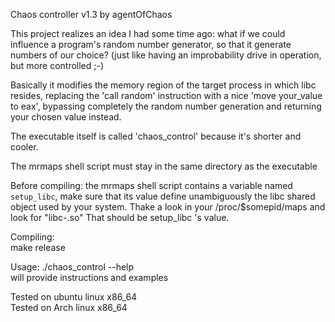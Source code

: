 Chaos controller v1.3 by agentOfChaos<br>

This project realizes an idea I had some time ago:
what if we could influence a program's random number generator, so that it
generate numbers of our choice? (just like having an improbability drive in operation,
but more controlled ;-)<br>

Basically it modifies the memory region of the target process in which libc resides,
replacing the 'call random' instruction with a nice 'move your_value to eax',
bypassing completely the random number generation and returning your chosen value
instead.<br>

The executable itself is called 'chaos_control' because it's shorter and cooler.<br>

The mrmaps shell script must stay in the same directory as the executable<br>

Before compiling:
the mrmaps shell script contains a variable named `setup_libc`, make sure that
its value define unambiguously the libc shared object used by your system.
Thake a look in your /proc/$somepid/maps and look for "libc-<version>.so"
That should be setup_libc 's value.

Compiling: <br>
make release

Usage:
./chaos_control --help <br>
will provide instructions and examples

Tested on ubuntu linux x86_64 <br>
Tested on Arch linux x86_64